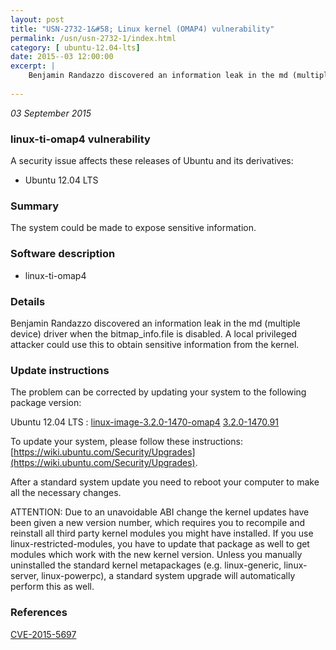 ```yaml
---
layout: post
title: "USN-2732-1&#58; Linux kernel (OMAP4) vulnerability"
permalink: /usn/usn-2732-1/index.html
category: [ ubuntu-12.04-lts]
date: 2015--03 12:00:00
excerpt: |
    Benjamin Randazzo discovered an information leak in the md (multiple device) driver when the bitmap_info.file is disabled. A local privileged attacker could use this to obtain sensitive information from the kernel. 
    
--- 
```

 
 

*03 September 2015*

### linux-ti-omap4 vulnerability

A security issue affects these releases of Ubuntu and its derivatives:

* Ubuntu 12.04 LTS

### Summary

The system could be made to expose sensitive information. 

### Software description

* linux-ti-omap4 

### Details

Benjamin Randazzo discovered an information leak in the md (multiple device) driver when the bitmap_info.file is disabled. A local privileged attacker could use this to obtain sensitive information from the kernel. 

### Update instructions

The problem can be corrected by updating your system to the following package version:

Ubuntu 12.04 LTS
 : [linux-image-3.2.0-1470-omap4](https://launchpad.net/ubuntu/+source/linux-ti-omap4) <span> [3.2.0-1470.91](https://launchpad.net/ubuntu/+source/linux-ti-omap4/3.2.0-1470.91) </span> 

To update your system, please follow these instructions: [https://wiki.ubuntu.com/Security/Upgrades](https://wiki.ubuntu.com/Security/Upgrades).

After a standard system update you need to reboot your computer to make all the necessary changes.

ATTENTION: Due to an unavoidable ABI change the kernel updates have been given a new version number, which requires you to recompile and reinstall all third party kernel modules you might have installed. If you use linux-restricted-modules, you have to update that package as well to get modules which work with the new kernel version. Unless you manually uninstalled the standard kernel metapackages (e.g. linux-generic, linux-server, linux-powerpc), a standard system upgrade will automatically perform this as well. 

### References

 
 [CVE-2015-5697](http://people.ubuntu.com/~ubuntu-security/cve/CVE-2015-5697)
 

